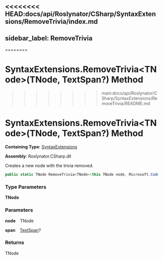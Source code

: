 <<<<<<<< HEAD:docs/api/Roslynator/CSharp/SyntaxExtensions/RemoveTrivia/index.md
---
sidebar_label: RemoveTrivia
---
========
# SyntaxExtensions\.RemoveTrivia\<TNode\>\(TNode, TextSpan?\) Method
>>>>>>>> main:docs/api/Roslynator/CSharp/SyntaxExtensions/RemoveTrivia/README.md

# SyntaxExtensions\.RemoveTrivia&lt;TNode&gt;\(TNode, TextSpan?\) Method

**Containing Type**: [SyntaxExtensions](../index.md)

**Assembly**: Roslynator\.CSharp\.dll

  
Creates a new node with the trivia removed\.

```csharp
public static TNode RemoveTrivia<TNode>(this TNode node, Microsoft.CodeAnalysis.Text.TextSpan? span = null) where TNode : Microsoft.CodeAnalysis.SyntaxNode
```

### Type Parameters

**TNode**

### Parameters

**node** &ensp; TNode

**span** &ensp; [TextSpan](https://docs.microsoft.com/en-us/dotnet/api/microsoft.codeanalysis.text.textspan)?

### Returns

TNode

